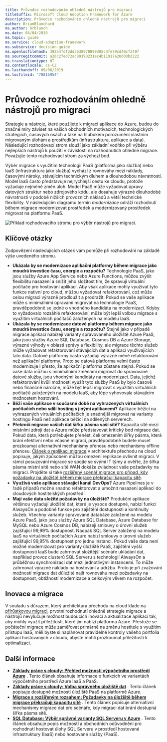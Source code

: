 ```yaml
---
title: Průvodce rozhodováním ohledně nástrojů pro migraci
titleSuffix: Microsoft Cloud Adoption Framework for Azure
description: Průvodce rozhodováním ohledně nástrojů pro migraci
author: BrianBlanchard
ms.author: brblanch
ms.date: 04/04/2019
ms.topic: guide
ms.service: cloud-adoption-framework
ms.subservice: decision-guide
ms.openlocfilehash: 39254fdf2dd5638978899308c4fe79cd40cf249f
ms.sourcegitcommit: a26c27ed72ac89198231ec4b11917a20d03bd222
ms.translationtype: HT
ms.contentlocale: cs-CZ
ms.lasthandoff: 09/06/2019
ms.locfileid: "70816954"
---
```

# <a name="migration-tools-decision-guide"></a>Průvodce rozhodováním ohledně nástrojů pro migraci

Strategie a nástroje, které použijete k migraci aplikace do Azure, budou do značné míry záviset na vašich obchodních motivacích, technologických strategiích, časových osách a také na hlubokém porozumění vlastním migrovaným úlohám a prostředkům (infrastruktura, aplikace a data). Následující rozhodovací strom slouží jako základní vodítko při výběru nejlepších nástrojů k použití v závislosti na rozhodnutích ohledně migrace. Považujte tento rozhodovací strom za výchozí bod.

Výběr migrace s využitím technologií PaaS (platforma jako služba) nebo IaaS (infrastruktura jako služba) vychází z rovnováhy mezi náklady, časovými nároky, stávajícím technickým dluhem a dlouhodobou návratností. Model IaaS často představuje nejrychlejší cestu ke cloudu, protože vyžaduje nejméně změn úloh. Model PaaS může vyžadovat úpravy datových struktur nebo zdrojového kódu, ale dosahuje výrazné dlouhodobé návratnosti v podobě nižších provozních nákladů a větší technické flexibility. V následujícím diagramu termín _modernizace_ odráží rozhodnutí během migrace modernizovat prostředek a modernizovaný prostředek migrovat na platformu PaaS.

![Příklad rozhodovacího stromu pro výběr nástrojů pro migraci.](../../_images/migration/migration-tools-decision-tree.png)

## <a name="key-questions"></a>Klíčové otázky

Zodpovězení následujících otázek vám pomůže při rozhodování na základě výše uvedeného stromu.

- **Ukázala by se modernizace aplikační platformy během migrace jako moudrá investice času, energie a rozpočtu?** Technologie PaaS, jako jsou služby Azure App Service nebo Azure Functions, můžou zvýšit flexibilitu nasazení a snížit jeho složitost tím, že spravují virtuální počítače pro hostování aplikací. Aby však aplikace mohly využívat tyto funkce nativní pro cloud, můžou vyžadovat refaktorování, což může celou migraci výrazně prodloužit a prodražit. Pokud se vaše aplikace může s minimálními úpravami migrovat na technologie PaaS, pravděpodobně se jedné o vhodného kandidáta na modernizaci. Kdyby to vyžadovalo rozsáhlé refaktorování, může být lepší volbou migrace s využitím virtuálních počítačů založených na modelu IaaS.
- **Ukázala by se modernizace datové platformy během migrace jako moudrá investice času, energie a rozpočtu?** Stejně jako v případě migrace aplikací nabízejí varianty spravovaného úložiště Azure PaaS, jako jsou služby Azure SQL Database, Cosmos DB a Azure Storage, výrazné výhody v oblasti správy a flexibility, ale migrace těchto služeb může vyžadovat refaktorování stávajících dat a aplikací využívajících tato data. Datové platformy často vyžadují výrazně méně refaktorování než aplikační platformy. Proto se datová platforma velmi často modernizuje i přesto, že aplikační platforma zůstane stejná. Pokud se vaše data můžou s minimálními změnami migrovat do spravované datové služby, jsou vhodnými kandidáty na modernizaci. Data, jejichž refaktorování kvůli možnosti využít tyto služby PaaS by bylo časově nebo finančně náročné, může být lepší migrovat s využitím virtuálních počítačů založených na modelu IaaS, aby lépe vyhovovala stávajícím možnostem hostování.
- **Běží vaše aplikace v současné době na vyhrazených virtuálních počítačích nebo sdílí hosting s jinými aplikacemi?** Aplikace běžící na vyhrazených virtuálních počítačích je snadnější migrovat na varianty hostingu PaaS než aplikace běžící na sdílených serverech.
- **Překročí migrace vašich dat šířku pásma vaší sítě?** Kapacita sítě mezi místními zdroji dat a Azure může představovat kritický bod migrace dat. Pokud data, která potřebujete přenést, čelí omezením šířky pásma, která brání efektivní nebo včasné migraci, pravděpodobně budete muset prozkoumat alternativní mechanismy přenosu nebo mechanismy offline přenosu. [Článek o replikaci migrace](../../migrate/migration-considerations/migrate/replicate.md#replication-risks---physics-of-replication) v architektuře přechodu na cloud popisuje, jakým způsobem můžou omezení replikace ovlivnit migraci. V rámci posuzování migrace se spojte se svými IT týmy a ověřte, že šířka pásma místní sítě nebo sítě WAN dokáže zvládnout vaše požadavky na migraci. Projděte si také [rozšířený scénář migrace pro případ, kdy požadavky na úložiště během migrace překračují kapacitu sítě](../../migrate/expanded-scope/network-capacity-exceeded.md#suggested-prerequisites).
- **Využívá vaše aplikace stávající kanál DevOps?** Azure Pipelines je v řadě případů možné snadno refaktorovat a umožnit nasazení aplikací do cloudových hostitelských prostředí.
- **Mají vaše data složité požadavky na úložiště?** Produkční aplikace většinou vyžadují úložiště dat, které je vysoce dostupné, nabízí funkci AlwaysOn a podobné funkce pro zajištění dostupnosti a kontinuity služeb. Všechny varianty spravované databáze založené na modelu Azure PaaS, jako jsou služby Azure SQL Database, Azure Database for MySQL nebo Azure Cosmos DB, nabízejí smlouvy o úrovni služeb zajišťující 99,99% dostupnost. Naopak SQL Server založený na modelu IaaS na virtuálních počítačích Azure nabízí smlouvy o úrovni služeb zajišťující 99,95% dostupnost pro jednu instanci. Pokud vaše data není možné modernizovat pro varianty úložiště PaaS, zajištění vyšší dostupnosti IaaS bude zahrnovat složitější scénáře ukládání dat, například provoz clusterů SQL Serveru s technologií AlwaysOn a průběžnou synchronizaci dat mezi jednotlivými instancemi. To může zahrnovat výrazné náklady na hostování a údržbu. Proto je při zvažování možností migrace dat důležité najít rovnováhu mezi požadavky na dostupnost, obtížností modernizace a celkovým vlivem na rozpočet.

## <a name="innovation-and-migration"></a>Inovace a migrace

V souladu s důrazem, který architektura přechodu na cloud klade na [přírůstkovou migraci](../../migrate/index.md#migration-implementation), prvotní rozhodnutí ohledně strategie migrace a nástrojů nevylučuje možnost budoucích inovací a aktualizace aplikací tak, aby mohly využít příležitosti, které jim nabízí platforma Azure. Přestože se počáteční migrace může zaměřovat primárně na změnu hostitele s využitím přístupu IaaS, měli byste si naplánovat pravidelné kontroly vašeho portfolia aplikací hostovaných v cloudu, abyste mohli prozkoumat příležitosti k optimalizaci.

## <a name="learn-more"></a>Další informace

- **[Základy práce s cloudy: Přehled možností výpočetního prostředí Azure](/azure/architecture/guide/technology-choices/compute-overview)** . Tento článek obsahuje informace o funkcích ve variantách výpočetního prostředí Azure IaaS a PaaS.
- **[Základy práce s cloudy: Volba správného úložiště dat](/azure/architecture/guide/technology-choices/data-store-overview)** . Tento článek popisuje dostupné možnosti úložiště PaaS na platformě Azure.
- **[Migrace s rozšířeným rozsahem: Požadavky na úložiště během migrace překračují kapacitu sítě](../../migrate/expanded-scope/network-capacity-exceeded.md)** . Tento článek popisuje alternativní mechanismy migrace dat pro scénáře, kdy migraci dat brání dostupná šířka pásma sítě.
- **[SQL Database: Výběr správné varianty SQL Serveru v Azure](/azure/sql-database/sql-database-paas-vs-sql-server-iaas#business-motivations-for-choosing-databases-managed-instances-or-sql-virtual-machines)** . Tento článek obsahuje popis možností a obchodních odůvodnění pro rozhodnutí hostovat úlohy SQL Serveru v prostředí hostované infrastruktury (IaaS) nebo hostované služby (PaaS).
